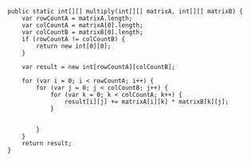     public static int[][] multiply(int[][] matrixA, int[][] matrixB) {
        var rowCountA = matrixA.length;
        var colCountA = matrixA[0].length;
        var colCountB = matrixB[0].length;
        if (rowCountA != colCountB) {
            return new int[0][0];
        }

        var result = new int[rowCountA][colCountB];

        for (var i = 0; i < rowCountA; i++) {
            for (var j = 0; j < colCountB; j++) {
                for (var k = 0; k < colCountA; k++) {
                    result[i][j] += matrixA[i][k] * matrixB[k][j];
                }


            }
        }
        return result;
    }